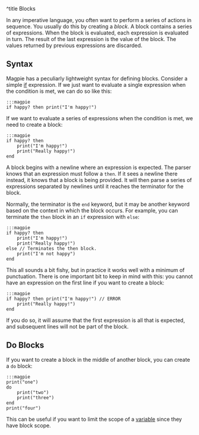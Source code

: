 ^title Blocks

In any imperative language, you often want to perform a series of actions in sequence. You usually do this by creating a *block*. A block contains a series of expressions. When the block is evaluated, each expression is evaluated in turn. The result of the last expression is the value of the block. The values returned by previous expressions are discarded.

## Syntax

Magpie has a peculiarly lightweight syntax for defining blocks. Consider a simple [if](flow-control.html) expression. If we just want to evaluate a single expression when the condition is met, we can do so like this:

    :::magpie
    if happy? then print("I'm happy!")

If we want to evaluate a series of expressions when the condition is met, we need to create a block:

    :::magpie
    if happy? then
        print("I'm happy!")
        print("Really happy!")
    end

A block begins with a newline where an expression is expected. The parser knows that an expression must follow a `then`. If it sees a newline there instead, it knows that a block is being provided. It will then parse a series of expressions separated by newlines until it reaches the terminator for the block.

Normally, the terminator is the `end` keyword, but it may be another keyword based on the context in which the block occurs. For example, you can terminate the `then` block in an `if` expression with `else`:

    :::magpie
    if happy? then
        print("I'm happy!")
        print("Really happy!")
    else // Terminates the then block.
        print("I'm not happy")
    end

This all sounds a bit fishy, but in practice it works well with a minimum of punctuation. There is one important bit to keep in mind with this: you cannot have an expression on the first line if you want to create a block:

    :::magpie
    if happy? then print("I'm happy!") // ERROR
        print("Really happy!")
    end

If you do so, it will assume that the first expression is all that is expected, and subsequent lines will not be part of the block.

## Do Blocks

If you want to create a block in the middle of another block, you can create a `do` block:

    :::magpie
    print("one")
    do
        print("two")
        print("three")
    end
    print("four")

This can be useful if you want to limit the scope of a [variable](variables.html) since they have block scope.
